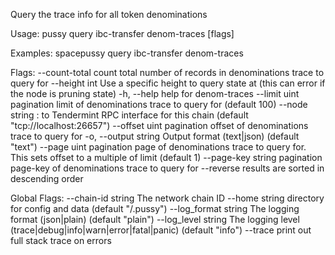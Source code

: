 Query the trace info for all token denominations

Usage:
  pussy query ibc-transfer denom-traces [flags]

Examples:
spacepussy query ibc-transfer denom-traces

Flags:
      --count-total       count total number of records in denominations trace to query for
      --height int        Use a specific height to query state at (this can error if the node is pruning state)
  -h, --help              help for denom-traces
      --limit uint        pagination limit of denominations trace to query for (default 100)
      --node string       <host>:<port> to Tendermint RPC interface for this chain (default "tcp://localhost:26657")
      --offset uint       pagination offset of denominations trace to query for
  -o, --output string     Output format (text|json) (default "text")
      --page uint         pagination page of denominations trace to query for. This sets offset to a multiple of limit (default 1)
      --page-key string   pagination page-key of denominations trace to query for
      --reverse           results are sorted in descending order

Global Flags:
      --chain-id string     The network chain ID
      --home string         directory for config and data (default "/.pussy")
      --log_format string   The logging format (json|plain) (default "plain")
      --log_level string    The logging level (trace|debug|info|warn|error|fatal|panic) (default "info")
      --trace               print out full stack trace on errors
